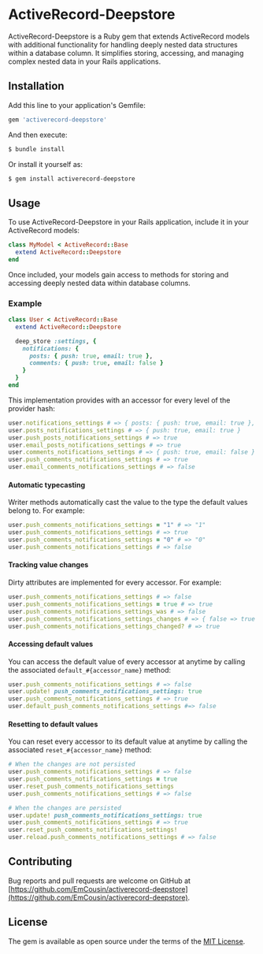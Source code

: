 # ActiveRecord-Deepstore

ActiveRecord-Deepstore is a Ruby gem that extends ActiveRecord models with additional functionality for handling deeply nested data structures within a database column. It simplifies storing, accessing, and managing complex nested data in your Rails applications.

## Installation

Add this line to your application's Gemfile:

```ruby
gem 'activerecord-deepstore'
```

And then execute:

```bash
$ bundle install
```

Or install it yourself as:

```bash
$ gem install activerecord-deepstore
```

## Usage

To use ActiveRecord-Deepstore in your Rails application, include it in your ActiveRecord models:

```ruby
class MyModel < ActiveRecord::Base
  extend ActiveRecord::Deepstore
end
```

Once included, your models gain access to methods for storing and accessing deeply nested data within database columns.

### Example

```ruby
class User < ActiveRecord::Base
  extend ActiveRecord::Deepstore

  deep_store :settings, {
    notifications: {
      posts: { push: true, email: true },
      comments: { push: true, email: false }
    }
  }
end
```

This implementation provides with an accessor for every level of the provider hash:

```ruby
user.notifications_settings # => { posts: { push: true, email: true }, comments: { push: true, email: false } }
user.posts_notifications_settings # => { push: true, email: true }
user.push_posts_notifications_settings # => true
user.email_posts_notifications_settings # => true
user.comments_notifications_settings # => { push: true, email: false }
user.push_comments_notifications_settings # => true
user.email_comments_notifications_settings # => false
```

#### Automatic typecasting

Writer methods automatically cast the value to the type the default values belong to. For example:

```ruby
user.push_comments_notifications_settings = "1" # => "1"
user.push_comments_notifications_settings # => true
user.push_comments_notifications_settings = "0" # => "0"
user.push_comments_notifications_settings # => false
```

#### Tracking value changes

Dirty attributes are implemented for every accessor. For example:

```ruby
user.push_comments_notifications_settings # => false
user.push_comments_notifications_settings = true # => true
user.push_comments_notifications_settings_was # => false
user.push_comments_notifications_settings_changes # => { false => true }
user.push_comments_notifications_settings_changed? # => true
```

#### Accessing default values

You can access the default value of every accessor at anytime by calling the associated `default_#{accessor_name}` method:

```ruby
user.push_comments_notifications_settings # => false
user.update! push_comments_notifications_settings: true
user.push_comments_notifications_settings # => true
user.default_push_comments_notifications_settings #=> false
```

#### Resetting to default values

You can reset every accessor to its default value  at anytime by calling the associated `reset_#{accessor_name}` method:

```ruby
# When the changes are not persisted
user.push_comments_notifications_settings # => false
user.push_comments_notifications_settings = true
user.reset_push_comments_notifications_settings
user.push_comments_notifications_settings # => false

# When the changes are persisted
user.update! push_comments_notifications_settings: true
user.push_comments_notifications_settings # => true
user.reset_push_comments_notifications_settings!
user.reload.push_comments_notifications_settings # => false
```

## Contributing

Bug reports and pull requests are welcome on GitHub at [https://github.com/EmCousin/activerecord-deepstore](https://github.com/EmCousin/activerecord-deepstore).

## License

The gem is available as open source under the terms of the [MIT License](https://opensource.org/licenses/MIT).
